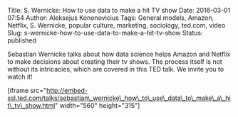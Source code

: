 Title: S. Wernicke: How to use data to make a hit TV show
Date: 2016-03-01 07:54
Author: Aleksejus Kononovicius
Tags: General models, Amazon, Netflix, S. Wernicke, popular culture, marketing, sociology, ted.com, video
Slug: s-wernicke-how-to-use-data-to-make-a-hit-tv-show
Status: published

Sebastian Wernicke talks about how data
science helps Amazon and Netflix to make decisions about creating their
tv shows. The process itself is not without its intricacies, which are
covered in this TED talk. We invite you to watch it!

\[iframe
src="http://embed-ssl.ted.com/talks/sebastian\_wernicke\_how\_to\_use\_data\_to\_make\_a\_hit\_tv\_show.html"
width="560" height="315"\]
